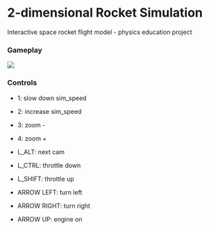 # 2-dimensional Rocket Simulation
Interactive space rocket flight model - physics education project

### Gameplay
![](demo.gif)

### Controls
- 1: slow down sim_speed
- 2: increase sim_speed
- 3: zoom -
- 4: zoom +
- L_ALT: next cam

- L_CTRL: throttle down
- L_SHIFT: throttle up
- ARROW LEFT: turn left
- ARROW RIGHT: turn right
- ARROW UP: engine on
